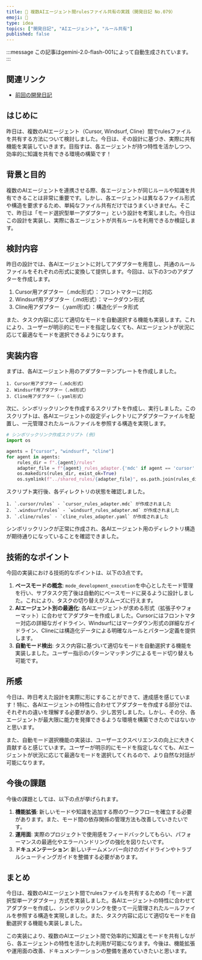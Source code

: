 ```yaml
---
title: 🤖 複数AIエージェント間rulesファイル共有の実践（開発日記 No.079）
emoji: 🤖
type: idea
topics: ["開発日記", "AIエージェント", "ルール共有"]
published: false
---
```

:::message
この記事はgemini-2.0-flash-001によって自動生成されています。
:::

## 関連リンク
- [前回の開発日記](https://zenn.dev/centervil/articles/2025-05-17_078_dev-diary)

## はじめに

昨日は、複数のAIエージェント（Cursor, Windsurf, Cline）間でrulesファイルを共有する方法について検討しました。今日は、その設計に基づき、実際に共有機能を実装していきます。目指すは、各エージェントが持つ特性を活かしつつ、効率的に知識を共有できる環境の構築です！

## 背景と目的

複数のAIエージェントを連携させる際、各エージェントが同じルールや知識を共有できることは非常に重要です。しかし、各エージェントは異なるファイル形式や構造を要求するため、単純なファイル共有だけではうまくいきません。そこで、昨日は「モード選択型単一アダプター」という設計を考案しました。今日はこの設計を実装し、実際に各エージェントが共有ルールを利用できるか検証します。

## 検討内容

昨日の設計では、各AIエージェントに対してアダプターを用意し、共通のルールファイルをそれぞれの形式に変換して提供します。今回は、以下の3つのアダプターを作成します。

1.  Cursor用アダプター（.mdc形式）：フロントマターに対応
2.  Windsurf用アダプター（.md形式）：マークダウン形式
3.  Cline用アダプター（.yaml形式）：構造化データ形式

また、タスク内容に応じて適切なモードを自動選択する機能も実装します。これにより、ユーザーが明示的にモードを指定しなくても、AIエージェントが状況に応じて最適なモードを選択できるようになります。

## 実装内容

まずは、各AIエージェント用のアダプターテンプレートを作成しました。

```
1. Cursor用アダプター（.mdc形式）
2. Windsurf用アダプター（.md形式）
3. Cline用アダプター（.yaml形式）
```

次に、シンボリックリンクを作成するスクリプトを作成し、実行しました。このスクリプトは、各AIエージェントの設定ディレクトリにアダプターファイルを配置し、一元管理されたルールファイルを参照する構造を実現します。

```python
# シンボリックリンク作成スクリプト (例)
import os

agents = ["cursor", "windsurf", "cline"]
for agent in agents:
    rules_dir = f".{agent}/rules"
    adapter_file = f"{agent}_rules_adapter.{'mdc' if agent == 'cursor' else 'md' if agent == 'windsurf' else 'yaml'}"
    os.makedirs(rules_dir, exist_ok=True)
    os.symlink(f"../shared_rules/{adapter_file}", os.path.join(rules_dir, adapter_file))
```

スクリプト実行後、各ディレクトリの状態を確認しました。

```
1. `.cursor/rules` - `cursor_rules_adapter.mdc` が作成されました
2. `.windsurf/rules` - `windsurf_rules_adapter.md` が作成されました
3. `.cline/rules` - `cline_rules_adapter.yaml` が作成されました
```

シンボリックリンクが正常に作成され、各AIエージェント用のディレクトリ構造が期待通りになっていることを確認できました。

## 技術的なポイント

今回の実装における技術的なポイントは、以下の3点です。

1.  **ベースモードの概念**: `mode_development_execution`を中心としたモード管理を行い、サブタスク完了後は自動的にベースモードに戻るように設計しました。これにより、タスクの切り替えがスムーズに行えます。
2.  **AIエージェント別の最適化**: 各AIエージェントが求める形式（拡張子やフォーマット）に合わせてアダプターを作成しました。Cursorにはフロントマター対応の詳細なガイドライン、Windsurfにはマークダウン形式の詳細なガイドライン、Clineには構造化データによる明確なルールとパターン定義を提供します。
3.  **自動モード検出**: タスク内容に基づいて適切なモードを自動選択する機能を実装しました。ユーザー指示のパターンマッチングによるモード切り替えも可能です。

## 所感

今日は、昨日考えた設計を実際に形にすることができて、達成感を感じています！特に、各AIエージェントの特性に合わせてアダプターを作成する部分では、それぞれの違いを理解する必要があり、少し苦労しました。しかし、その分、各エージェントが最大限に能力を発揮できるような環境を構築できたのではないかと思います。

また、自動モード選択機能の実装は、ユーザーエクスペリエンスの向上に大きく貢献すると感じています。ユーザーが明示的にモードを指定しなくても、AIエージェントが状況に応じて最適なモードを選択してくれるので、より自然な対話が可能になります。

## 今後の課題

今後の課題としては、以下の点が挙げられます。

1.  **機能拡張**: 新しいモードや知識を追加する際のワークフローを確立する必要があります。また、モード間の依存関係の管理方法も改善していきたいです。
2.  **運用面**: 実際のプロジェクトで使用感をフィードバックしてもらい、パフォーマンスの最適化やエラーハンドリングの強化を図りたいです。
3.  **ドキュメンテーション**: 新しいチームメンバー向けのガイドラインやトラブルシューティングガイドを整備する必要があります。

## まとめ

今日は、複数のAIエージェント間でrulesファイルを共有するための「モード選択型単一アダプター」方式を実装しました。各AIエージェントの特性に合わせてアダプターを作成し、シンボリックリンクを使って一元管理されたルールファイルを参照する構造を実現しました。また、タスク内容に応じて適切なモードを自動選択する機能も実装しました。

この実装により、複数のAIエージェント間で効率的に知識とモードを共有しながら、各エージェントの特性を活かした利用が可能になります。今後は、機能拡張や運用面の改善、ドキュメンテーションの整備を進めていきたいと思います。